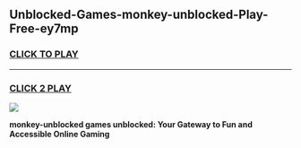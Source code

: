 
## Unblocked-Games-monkey-unblocked-Play-Free-ey7mp
<h3>
<a href="https://premium76.site?title=monkey-unblocked&ref=21A">CLICK TO PLAY</a></h3>
<hr>

<h3>
<a href="https://premium76.site?title=monkey-unblocked&ref=21A">CLICK 2 PLAY</a>
  
</h3>

<a href="https://premium76.site?title=monkey-unblocked&ref=21A"><img src="https://clearcache.store/games.png"></a>


**monkey-unblocked games unblocked: Your Gateway to Fun and Accessible Online Gaming**
